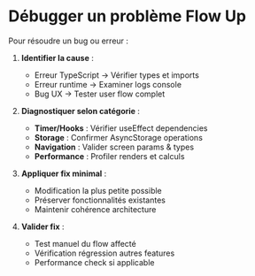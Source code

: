 # Débugger un problème Flow Up

Pour résoudre un bug ou erreur :

1. **Identifier la cause** :

   - Erreur TypeScript → Vérifier types et imports
   - Erreur runtime → Examiner logs console
   - Bug UX → Tester user flow complet

2. **Diagnostiquer selon catégorie** :

   - **Timer/Hooks** : Vérifier useEffect dependencies
   - **Storage** : Confirmer AsyncStorage operations
   - **Navigation** : Valider screen params & types
   - **Performance** : Profiler renders et calculs

3. **Appliquer fix minimal** :

   - Modification la plus petite possible
   - Préserver fonctionnalités existantes
   - Maintenir cohérence architecture

4. **Valider fix** :
   - Test manuel du flow affecté
   - Vérification régression autres features
   - Performance check si applicable
